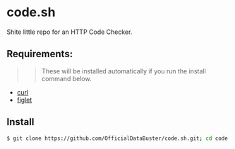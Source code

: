 # code.sh

Shite little repo for an HTTP Code Checker.

## Requirements: 
>> These will be installed automatically if you run the install command below.
* [curl](https://linux.die.net/man/1/curl)
* [figlet](https://linux.die.net/man/6/figlet)

## Install
```sh
$ git clone https://github.com/OfficialDataBuster/code.sh.git; cd code.sh; sudo chmod +x code.sh install.sh; sudo ./install.sh; sudo rm install.sh; ./code.sh
```
